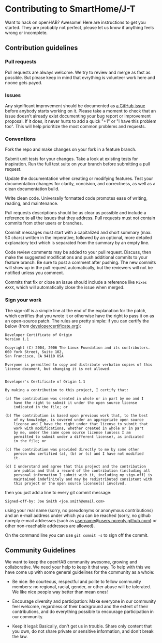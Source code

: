 # Contributing to SmartHome/J-T

Want to hack on openHAB? Awesome! Here are instructions to get you started. 
They are probably not perfect, please let us know if anything feels wrong or incomplete.

## Contribution guidelines

### Pull requests

Pull requests are always welcome.
We try to review and merge as fast as possible.
But please keep in mind that evrything is volunteer work here and noone gets payed.

### Issues

Any significant improvement should be documented as [a GitHub issue](https://github.com/smarthomej/addons/issues?labels=enhancement&page=1&state=open) before anybody starts working on it.
Please take a moment to check that an issue doesn't already exist documenting your bug report or improvement proposal. 
If it does, it never hurts to add a quick "+1" or "I have this problem too". 
This will help prioritize the most common problems and requests.

### Conventions

Fork the repo and make changes on your fork in a feature branch.

Submit unit tests for your changes. 
Take a look at existing tests for inspiration. 
Run the full test suite on your branch before submitting a pull request.

Update the documentation when creating or modifying features.
Test your documentation changes for clarity, concision, and correctness, as well as a clean documentation build.

Write clean code.
Universally formatted code promotes ease of writing, reading, and maintenance. 

Pull requests descriptions should be as clear as possible and include a reference to all the issues that they address.
Pull requests must not contain commits from other users or branches.

Commit messages must start with a capitalized and short summary (max. 50 chars) written in the imperative, followed by an optional, more detailed explanatory text which is separated from the summary by an empty line.

Code review comments may be added to your pull request.
Discuss, then make the suggested modifications and push additional commits to your feature branch.
Be sure to post a comment after pushing.
The new commits will show up in the pull request automatically, but the reviewers will not be notified unless you comment.

Commits that fix or close an issue should include a reference like `Fixes #XXX`, which will automatically close the issue when merged.

### Sign your work

The sign-off is a simple line at the end of the explanation for the patch, which certifies that you wrote it or otherwise have the right to pass it on as an open-source patch.
The rules are pretty simple: if you can certify the below (from [developercertificate.org](https://developercertificate.org/)):

```
Developer Certificate of Origin
Version 1.1

Copyright (C) 2004, 2006 The Linux Foundation and its contributors.
660 York Street, Suite 102,
San Francisco, CA 94110 USA

Everyone is permitted to copy and distribute verbatim copies of this
license document, but changing it is not allowed.


Developer's Certificate of Origin 1.1

By making a contribution to this project, I certify that:

(a) The contribution was created in whole or in part by me and I
    have the right to submit it under the open source license
    indicated in the file; or

(b) The contribution is based upon previous work that, to the best
    of my knowledge, is covered under an appropriate open source
    license and I have the right under that license to submit that
    work with modifications, whether created in whole or in part
    by me, under the same open source license (unless I am
    permitted to submit under a different license), as indicated
    in the file; or

(c) The contribution was provided directly to me by some other
    person who certified (a), (b) or (c) and I have not modified
    it.

(d) I understand and agree that this project and the contribution
    are public and that a record of the contribution (including all
    personal information I submit with it, including my sign-off) is
    maintained indefinitely and may be redistributed consistent with
    this project or the open source license(s) involved.
```

then you just add a line to every git commit message:

    Signed-off-by: Joe Smith <joe.smith@email.com>

using your real name (sorry, no pseudonyms or anonymous contributions) and an e-mail address under which you can be reached (sorry, no github noreply e-mail addresses (such as username@users.noreply.github.com) or other non-reachable addresses are allowed).

On the command line you can use `git commit -s` to sign off the commit.

## Community Guidelines

We want to keep the openHAB community awesome, growing and collaborative.
We need your help to keep it that way.
To help with this we have come up with some general guidelines for the community as a whole:

* Be nice: Be courteous, respectful and polite to fellow community members: no regional, racial, gender, or other abuse will be tolerated. We like nice people way better than mean ones!

* Encourage diversity and participation: Make everyone in our community feel welcome, regardless of their background and the extent of their contributions, and do everything possible to encourage participation in our community.

* Keep it legal: Basically, don't get us in trouble. Share only content that you own, do not share private or sensitive information, and don't break the law.

